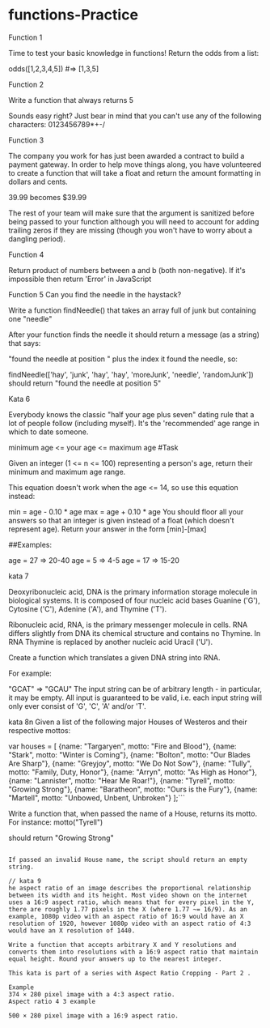 # functions-Practice

Function 1

Time to test your basic knowledge in functions! Return the odds from a list:

odds([1,2,3,4,5]) #=> [1,3,5]

Function 2

Write a function that always returns 5

Sounds easy right? Just bear in mind that you can't use any of the following characters: 0123456789*+-/

Function 3

The company you work for has just been awarded a contract to build a payment gateway. In order to help move things along, you have volunteered to create a function that will take a float and return the amount formatting in dollars and cents.

39.99 becomes $39.99

The rest of your team will make sure that the argument is sanitized before being passed to your function although you will need to account for adding trailing zeros if they are missing (though you won't have to worry about a dangling period).

Function 4

Return product of numbers between a and b (both non-negative). If it's impossible then return 'Error' in JavaScript

Function 5 
Can you find the needle in the haystack?

Write a function findNeedle() that takes an array full of junk but containing one "needle"

After your function finds the needle it should return a message (as a string) that says:

"found the needle at position " plus the index it found the needle, so:

findNeedle(['hay', 'junk', 'hay', 'hay', 'moreJunk', 'needle', 'randomJunk'])
should return "found the needle at position 5"

Kata 6

Everybody knows the classic "half your age plus seven" dating rule that a lot of people follow (including myself). It's the 'recommended' age range in which to date someone.


minimum age <= your age <= maximum age #Task

Given an integer (1 <= n <= 100) representing a person's age, return their minimum and maximum age range.

This equation doesn't work when the age <= 14, so use this equation instead:

min = age - 0.10 * age
max = age + 0.10 * age
You should floor all your answers so that an integer is given instead of a float (which doesn't represent age). Return your answer in the form [min]-[max]

##Examples:

age = 27   =>   20-40
age = 5    =>   4-5
age = 17   =>   15-20

kata 7

Deoxyribonucleic acid, DNA is the primary information storage molecule in biological systems. It is composed of four nucleic acid bases Guanine ('G'), Cytosine ('C'), Adenine ('A'), and Thymine ('T').

Ribonucleic acid, RNA, is the primary messenger molecule in cells. RNA differs slightly from DNA its chemical structure and contains no Thymine. In RNA Thymine is replaced by another nucleic acid Uracil ('U').

Create a function which translates a given DNA string into RNA.

For example:

"GCAT"  =>  "GCAU"
The input string can be of arbitrary length - in particular, it may be empty. All input is guaranteed to be valid, i.e. each input string will only ever consist of 'G', 'C', 'A' and/or 'T'.

kata 8n
Given a list of the following major Houses of Westeros and their respective mottos:

var houses = [
  {name: "Targaryen", motto: "Fire and Blood"},
  {name: "Stark",     motto: "Winter is Coming"},
  {name: "Bolton",    motto: "Our Blades Are Sharp"},
  {name: "Greyjoy",   motto: "We Do Not Sow"},
  {name: "Tully",     motto: "Family, Duty, Honor"},
  {name: "Arryn",     motto: "As High as Honor"},
  {name: "Lannister", motto: "Hear Me Roar!"},
  {name: "Tyrell",    motto: "Growing Strong"},
  {name: "Baratheon", motto: "Ours is the Fury"},
  {name: "Martell",   motto: "Unbowed, Unbent, Unbroken"}
];```

Write a function that, when passed the name of a House, returns its motto. For instance:
motto("Tyrell")


should return
"Growing Strong"

```

If passed an invalid House name, the script should return an empty string.

// kata 9 
he aspect ratio of an image describes the proportional relationship between its width and its height. Most video shown on the internet uses a 16:9 aspect ratio, which means that for every pixel in the Y, there are roughly 1.77 pixels in the X (where 1.77 ~= 16/9). As an example, 1080p video with an aspect ratio of 16:9 would have an X resolution of 1920, however 1080p video with an aspect ratio of 4:3 would have an X resolution of 1440.

Write a function that accepts arbitrary X and Y resolutions and converts them into resolutions with a 16:9 aspect ratio that maintain equal height. Round your answers up to the nearest integer.

This kata is part of a series with Aspect Ratio Cropping - Part 2 .

Example
374 × 280 pixel image with a 4:3 aspect ratio.
Aspect ratio 4 3 example

500 × 280 pixel image with a 16:9 aspect ratio.
